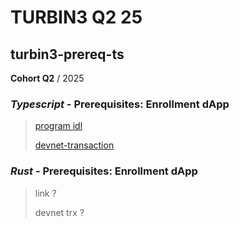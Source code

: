 # TURBIN3 Q2 25

## turbin3-prereq-ts

**Cohort Q2** / 2025

### _Typescript_ - Prerequisites: Enrollment dApp

> [program idl](https://explorer.solana.com/address/Trb3aEx85DW1cEEvoqEaBkMn1tfmNEEEPaKzLSu4YAv?cluster=devnet)
>
> [devnet-transaction](https://explorer.solana.com/tx/4VBMJLG3QWExxuyE91DhjxpahnExxgpFLetPoGg64XXUwuytZxSTuheT1s7KXxbFM4ukrWGFgFavgqkZQTSug2gG?cluster=devnet)

### _Rust_ - Prerequisites: Enrollment dApp

> link ?
>
> devnet trx ?
